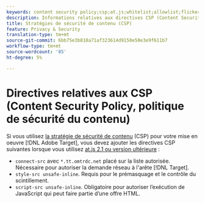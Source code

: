 ```yaml
---
keywords: content security policy;csp;at.js;whitelist;allowlist;flicker;pre-hide;pre-hiding;prehiding
description: Informations relatives aux directives CSP (Content Security Policy) que vous devez ajouter lors de l’utilisation d’Adobe Target at.js 2.1 ou version ultérieure.
title: Stratégies de sécurité de contenu (CSP)
feature: Privacy & Security
translation-type: tm+mt
source-git-commit: 6bb75e3b818a71af323614d9150e50e3e9f611b7
workflow-type: tm+mt
source-wordcount: '85'
ht-degree: 5%

---
```



# Directives relatives aux CSP (Content Security Policy, politique de sécurité du contenu)

Si vous utilisez [la stratégie de sécurité de contenu](https://en.wikipedia.org/wiki/Content_Security_Policy) (CSP) pour votre mise en oeuvre [!DNL Adobe Target], vous devez ajouter les directives CSP suivantes lorsque vous utilisez [at.js 2.1 ou version ultérieure](/help/c-implementing-target/c-implementing-target-for-client-side-web/target-atjs-versions.md) :

* `connect-src` avec  `*.tt.omtrdc.net` placé sur la liste autorisée. Nécessaire pour autoriser la demande réseau à l&#39;arête [!DNL Target].
* `style-src unsafe-inline`. Requis pour le prémasquage et le contrôle du scintillement.
* `script-src unsafe-inline`.  Obligatoire pour autoriser l’exécution de JavaScript qui peut faire partie d’une offre HTML.

